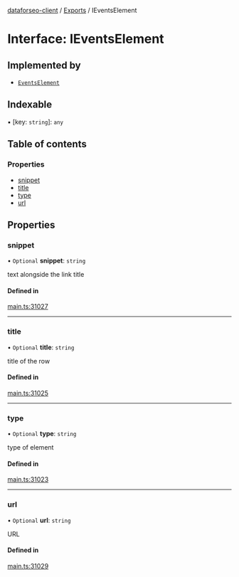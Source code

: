 [dataforseo-client](../README.md) / [Exports](../modules.md) / IEventsElement

# Interface: IEventsElement

## Implemented by

- [`EventsElement`](../classes/EventsElement.md)

## Indexable

▪ [key: `string`]: `any`

## Table of contents

### Properties

- [snippet](IEventsElement.md#snippet)
- [title](IEventsElement.md#title)
- [type](IEventsElement.md#type)
- [url](IEventsElement.md#url)

## Properties

### snippet

• `Optional` **snippet**: `string`

text alongside the link title

#### Defined in

[main.ts:31027](https://github.com/dataforseo/TypeScriptClient/blob/7ca1aa4/main.ts#L31027)

___

### title

• `Optional` **title**: `string`

title of the row

#### Defined in

[main.ts:31025](https://github.com/dataforseo/TypeScriptClient/blob/7ca1aa4/main.ts#L31025)

___

### type

• `Optional` **type**: `string`

type of element

#### Defined in

[main.ts:31023](https://github.com/dataforseo/TypeScriptClient/blob/7ca1aa4/main.ts#L31023)

___

### url

• `Optional` **url**: `string`

URL

#### Defined in

[main.ts:31029](https://github.com/dataforseo/TypeScriptClient/blob/7ca1aa4/main.ts#L31029)
